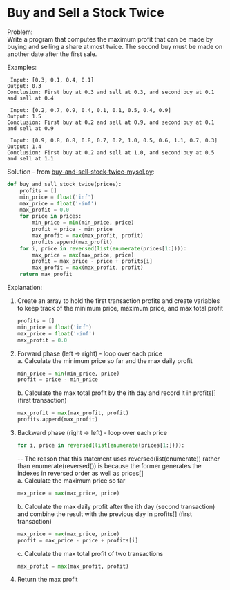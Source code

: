 # Buy and Sell a Stock Twice    
  
Problem:  
Write a program that computes the maximum profit that can be made by buying and selling a share at most twice. The second buy must be made on another date after the first sale.   
    
Examples:  
```  
 Input: [0.3, 0.1, 0.4, 0.1]
Output: 0.3
Conclusion: First buy at 0.3 and sell at 0.3, and second buy at 0.1 and sell at 0.4

 Input: [0.2, 0.7, 0.9, 0.4, 0.1, 0.1, 0.5, 0.4, 0.9]	
Output: 1.5
Conclusion: First buy at 0.2 and sell at 0.9, and second buy at 0.1 and sell at 0.9

 Input: [0.9, 0.8, 0.8, 0.8, 0.7, 0.2, 1.0, 0.5, 0.6, 1.1, 0.7, 0.3]
Output: 1.4
Conclusion: First buy at 0.2 and sell at 1.0, and second buy at 0.5 and sell at 1.1
```  
    
Solution - from [buy-and-sell-stock-twice-mysol.py](buy-and-sell-stock-twice-mysol.py):  
```python
def buy_and_sell_stock_twice(prices):
    profits = []
    min_price = float('inf')
    max_price = float('-inf')
    max_profit = 0.0
    for price in prices:
        min_price = min(min_price, price)
        profit = price - min_price
        max_profit = max(max_profit, profit)
        profits.append(max_profit)
    for i, price in reversed(list(enumerate(prices[1:]))):
        max_price = max(max_price, price)
        profit = max_price - price + profits[i]
        max_profit = max(max_profit, profit)
    return max_profit
```    
  
Explanation:   
  
1. Create an array to hold the first transaction profits and create variables to keep track of the minimum price, maximum price, and max total profit  
    ```python
    profits = []
    min_price = float('inf')
    max_price = float('-inf')
    max_profit = 0.0
    ```    
2. Forward phase (left -> right) - loop over each price  
    a. Calculate the minimum price so far and the max daily profit  
    ```python
    min_price = min(min_price, price)
    profit = price - min_price
    ```  
    b. Calculate the max total profit by the ith day and record it in profits[] (first transaction)       
    ```python
    max_profit = max(max_profit, profit)
    profits.append(max_profit)
    ```  
3. Backward phase (right -> left) - loop over each price  
    ```python
    for i, price in reversed(list(enumerate(prices[1:]))):
    ```  
    -- The reason that this statement uses reversed(list(enumerate)) rather than enumerate(reversed()) is because the former generates the indexes in reversed order as well as prices[]  
    a. Calculate the maximum price so far     
    ```python
    max_price = max(max_price, price)
    ```  
    b. Calculate the max daily profit after the ith day (second transaction) and combine the result with the previous day in profits[] (first transaction)    
    ```python
    max_price = max(max_price, price)
    profit = max_price - price + profits[i]
    ```  
    c. Calculate the max total profit of two transactions  
    ```python
    max_profit = max(max_profit, profit)
    ```  
4. Return the max profit  